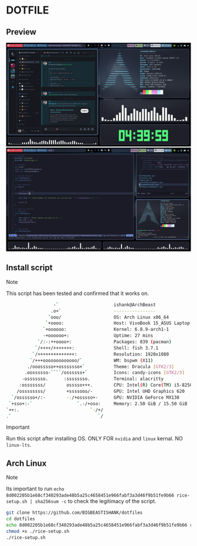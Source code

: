 # DOTFILE

## Preview
![idle.png](/Preview/idle.png)
![working.png](/Preview/working.png)

## Install script
> [!Note]
> This script has been tested and confirmed that it works on.
> ```bash
>                   -`                     ishank@ArchBeast
>                  .o+`                    ----------------
>                 `ooo/                    OS: Arch Linux x86_64
>                `+oooo:                   Host: VivoBook 15_ASUS Laptop X507UF
>               `+oooooo:                  Kernel: 6.8.9-arch1-1
>               -+oooooo+:                 Uptime: 27 mins
>             `/:-:++oooo+:                Packages: 839 (pacman)
>            `/++++/+++++++:               Shell: fish 3.7.1
>           `/++++++++++++++:              Resolution: 1920x1080
>          `/+++ooooooooooooo/`            WM: bspwm (X11)
>         ./ooosssso++osssssso+`           Theme: Dracula [GTK2/3]
>        .oossssso-````/ossssss+`          Icons: candy-icons [GTK2/3]
>       -osssssso.      :ssssssso.         Terminal: alacritty
>      :osssssss/        osssso+++.        CPU: Intel(R) Core(TM) i5-8250U (8) @ 3.40 GHz
>     /ossssssss/        +ssssooo/-        GPU: Intel UHD Graphics 620
>   `/ossssso+/:-        -:/+osssso+-      GPU: NVIDIA GeForce MX130
>  `+sso+:-`                 `.-/+oso:     Memory: 2.50 GiB / 15.50 GiB
> `++:.                           `-/+/
> .`                                 `/
> ```

> [!Important]
> Run this script after installing OS. ONLY FOR `nvidia` and `linux` kernal. NO `linux-lts`.

## Arch Linux
> [!Note]
> Its important to run `echo 8d002205b1e68cf340293ade48b5a25c4658451e966fabf3a3d46f9b51fe9b66 rice-setup.sh | sha256sum -c` to check the legitimacy of the script.
```sh
git clone https://github.com/BIGBEASTISHANK/dotfiles
cd dotfiles
echo 8d002205b1e68cf340293ade48b5a25c4658451e966fabf3a3d46f9b51fe9b66 rice-setup.sh | sha256sum -c
chmod +x ./rice-setup.sh
./rice-setup.sh
```
